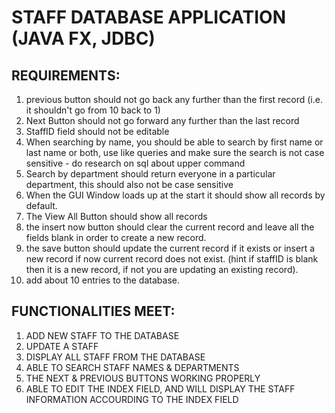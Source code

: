# STAFF DATABASE APPLICATION (JAVA FX, JDBC)

REQUIREMENTS: 
----------------------
1. previous button should not go back any further than the first record (i.e. it shouldn't go from 10 back to 1)
2. Next Button should not go forward any further than the last record
3. StaffID field should not be editable
4. When searching by name, you should be able to search by first name or last name or both, use like queries and make sure the search is not case sensitive - do research on sql about upper command
5. Search by department should return everyone in a particular department, this should also not be case sensitive
6. When the GUI Window loads up at the start it should show all records by default.
7. The View All Button should show all records
8. the insert now button should clear the current record and leave all the fields blank in order to create a new record. 
9. the save button should update the current record if it exists or insert a new record if now current record does not exist. (hint if staffID is blank then it is a new record, if not you are updating an existing record).
10. add about 10 entries to the database.

FUNCTIONALITIES MEET:
---------------------
1. ADD NEW STAFF TO THE DATABASE
2. UPDATE A STAFF
3. DISPLAY ALL STAFF FROM THE DATABASE
4. ABLE TO SEARCH STAFF NAMES & DEPARTMENTS
5. THE NEXT & PREVIOUS BUTTONS WORKING PROPERLY
6. ABLE TO EDIT THE INDEX FIELD, AND WILL DISPLAY THE STAFF INFORMATION ACCOURDING TO THE INDEX FIELD


